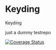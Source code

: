 # Keyding
Keyding

just a dummy testrepo

<a href='https://coveralls.io/r/nimmneun/Keyding'><img src='https://coveralls.io/repos/nimmneun/Keyding/badge.svg' alt='Coverage Status' /></a>
